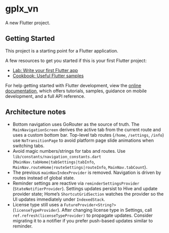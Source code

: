 # gplx_vn

A new Flutter project.

## Getting Started

This project is a starting point for a Flutter application.

A few resources to get you started if this is your first Flutter project:

- [Lab: Write your first Flutter app](https://docs.flutter.dev/get-started/codelab)
- [Cookbook: Useful Flutter samples](https://docs.flutter.dev/cookbook)

For help getting started with Flutter development, view the
[online documentation](https://docs.flutter.dev/), which offers tutorials,
samples, guidance on mobile development, and a full API reference.

## Architecture notes

- Bottom navigation uses GoRouter as the source of truth. The `MainNavigationScreen` derives the active tab from the current route and uses a custom bottom bar. Top-level tab routes (`/home`, `/settings`, `/info`) use `NoTransitionPage` to avoid platform page slide animations when switching tabs.
- Avoid magic numbers/strings for tabs and routes. Use `lib/constants/navigation_constants.dart` (`MainNav.tabHome|tabSettings|tabInfo`, `MainNav.routeHome|routeSettings|routeInfo`, `MainNav.tabCount`).
- The previous `mainNavIndexProvider` is removed. Navigation is driven by routes instead of global state.
- Reminder settings are reactive via `reminderSettingsProvider` (`StateNotifierProvider`). Settings updates persist to Hive and update provider state; Home’s `ShortcutGridSection` watches the provider so the UI updates immediately under `IndexedStack`.
- License type still uses a `FutureProvider<String?>` (`licenseTypeProvider`). After changing license type in Settings, call `ref.refresh(licenseTypeProvider)` to propagate updates. Consider migrating it to a notifier if you prefer push-based updates similar to reminder.

